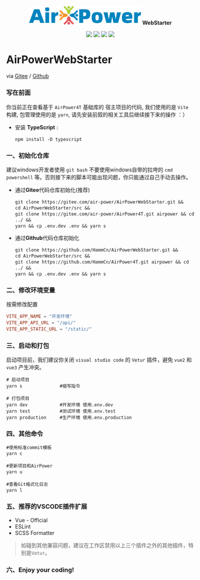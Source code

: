 <p align="center">
  <img width="300" src="/src/assets/img/airpower.svg"/> <b>WebStarter</b>
</p>

<p align="center">
  <img src="https://svg.hamm.cn?key=Lang&value=TypeScript&bg=green"/>
  <img src="https://svg.hamm.cn?key=Base&value=Vue3"/>
  <img src="https://svg.hamm.cn?key=Build&value=Vite"/>
  <img src="https://svg.hamm.cn?key=UI&value=ElementPlus"/>
</p>


# AirPowerWebStarter 

via [Gitee](https://gitee.com/air-power/AirPowerWebStarter) / [Github](https://github.com/HammCn/AirPowerWebStarter) 


### 写在前面

你当前正在查看基于 ```AirPower4T``` 基础库的 宿主项目的代码, 我们使用的是 ```Vite``` 构建, 包管理使用的是 ```yarn```, 请先安装前叙的相关工具后继续接下来的操作 ：）

- 安装 **TypeScript** :

  ```shell
  npm install -D typescript
  ```

### 一、初始化仓库

建议windows开发者使用 ```git bash``` 不要使用windows自带的拉垮的 ```cmd``` ```powershell``` 等。否则接下来的脚本可能出现问题，你只能通过自己手动去操作。

- 通过**Gitee**代码仓库初始化(推荐)

  ```shell
  git clone https://gitee.com/air-power/AirPowerWebStarter.git &&
  cd AirPowerWebStarter/src && 
  git clone https://gitee.com/air-power/AirPower4T.git airpower && cd ../ &&
  yarn && cp .env.dev .env && yarn s
  ```

- 通过**Github**代码仓库初始化

  ```shell
  git clone https://github.com/HammCn/AirPowerWebStarter.git &&
  cd AirPowerWebStarter/src && 
  git clone https://github.com/HammCn/AirPower4T.git airpower && cd ../ &&
  yarn && cp .env.dev .env && yarn s
  ```


### 二、修改环境变量

按需修改配置

```conf
VITE_APP_NAME = "开发环境"
VITE_APP_API_URL = "/api/"
VITE_APP_STATIC_URL = "/static/"
```

### 三、启动和打包

启动项目前，我们建议你关闭 ```visual studio code``` 的 ```Vetur``` 插件，避免 ```vue2``` 和 ```vue3``` 产生冲突。


```shell
# 启动项目
yarn s              #缩写指令

# 打包项目
yarn dev            #开发环境 使用.env.dev
yarn test           #测试环境 使用.env.test
yarn production     #生产环境 使用.env.production
```

### 四、其他命令

```shell
#使用标准commit模板
yarn c   

#更新项目和AirPower
yarn u   

#查看Git格式化日志
yarn l           
```

### 五、推荐的VSCODE插件扩展

- Vue - Official
- ESLint
- SCSS Formatter

> 如碰到其他兼容问题，建议在工作区禁用以上三个插件之外的其他插件，特别是```Vetur```。

### 六、Enjoy your coding!
